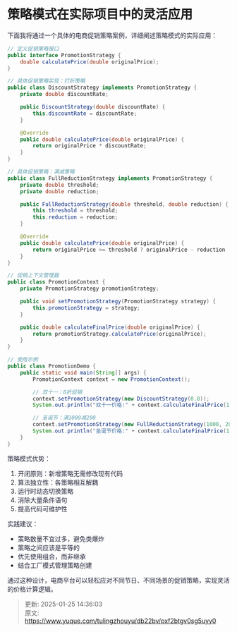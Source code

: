 # 策略模式在实际项目中的灵活应用

<font style="color:rgba(6, 8, 31, 0.88);">下面我将通过一个具体的电商促销策略案例，详细阐述策略模式的实际应用：</font>

```java
// 定义促销策略接口  
public interface PromotionStrategy {  
    double calculatePrice(double originalPrice);  
}  

// 具体促销策略实现：打折策略  
public class DiscountStrategy implements PromotionStrategy {  
    private double discountRate;  

    public DiscountStrategy(double discountRate) {  
        this.discountRate = discountRate;  
    }  

    @Override  
    public double calculatePrice(double originalPrice) {  
        return originalPrice * discountRate;  
    }  
}  

// 具体促销策略：满减策略  
public class FullReductionStrategy implements PromotionStrategy {  
    private double threshold;  
    private double reduction;  

    public FullReductionStrategy(double threshold, double reduction) {  
        this.threshold = threshold;  
        this.reduction = reduction;  
    }  

    @Override  
    public double calculatePrice(double originalPrice) {  
        return originalPrice >= threshold ? originalPrice - reduction : originalPrice;  
    }  
}  

// 促销上下文管理器  
public class PromotionContext {  
    private PromotionStrategy promotionStrategy;  

    public void setPromotionStrategy(PromotionStrategy strategy) {  
        this.promotionStrategy = strategy;  
    }  

    public double calculateFinalPrice(double originalPrice) {  
        return promotionStrategy.calculatePrice(originalPrice);  
    }  
}  

// 使用示例  
public class PromotionDemo {  
    public static void main(String[] args) {  
        PromotionContext context = new PromotionContext();  

        // 双十一：8折促销  
        context.setPromotionStrategy(new DiscountStrategy(0.8));  
        System.out.println("双十一价格:" + context.calculateFinalPrice(1000));  

        // 圣诞节：满1000减200  
        context.setPromotionStrategy(new FullReductionStrategy(1000, 200));  
        System.out.println("圣诞节价格:" + context.calculateFinalPrice(1000));  
    }  
}
```

<font style="color:rgba(6, 8, 31, 0.88);">策略模式优势：</font>

1. <font style="color:rgba(6, 8, 31, 0.88);">开闭原则：新增策略无需修改现有代码</font>
2. <font style="color:rgba(6, 8, 31, 0.88);">算法独立性：各策略相互解耦</font>
3. <font style="color:rgba(6, 8, 31, 0.88);">运行时动态切换策略</font>
4. <font style="color:rgba(6, 8, 31, 0.88);">消除大量条件语句</font>
5. <font style="color:rgba(6, 8, 31, 0.88);">提高代码可维护性</font>

<font style="color:rgba(6, 8, 31, 0.88);">实践建议：</font>

+ <font style="color:rgba(6, 8, 31, 0.88);">策略数量不宜过多，避免类爆炸</font>
+ <font style="color:rgba(6, 8, 31, 0.88);">策略之间应该是平等的</font>
+ <font style="color:rgba(6, 8, 31, 0.88);">优先使用组合，而非继承</font>
+ <font style="color:rgba(6, 8, 31, 0.88);">结合工厂模式管理策略创建</font>

<font style="color:rgba(6, 8, 31, 0.88);">通过这种设计，电商平台可以轻松应对不同节日、不同场景的促销策略，实现灵活的价格计算逻辑。</font>



> 更新: 2025-01-25 14:36:03  
> 原文: <https://www.yuque.com/tulingzhouyu/db22bv/pxf2btgv0sg5uyy0>